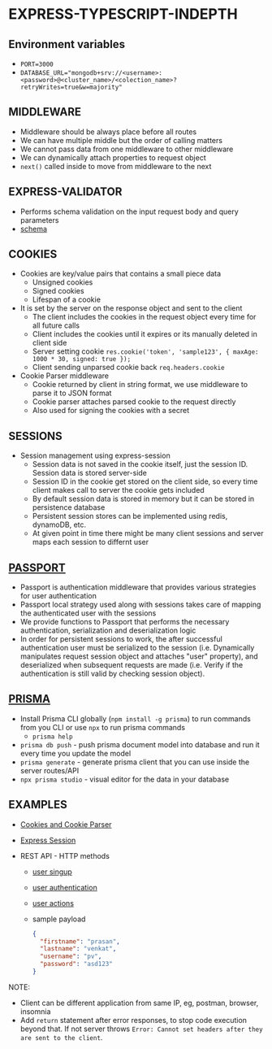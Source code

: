 # EXPRESS-TYPESCRIPT-INDEPTH

## Environment variables

- `PORT=3000`
- `DATABASE_URL="mongodb+srv://<username>:<password>@<cluster_name>/<colection_name>?retryWrites=true&w=majority"`

## MIDDLEWARE

- Middleware should be always place before all routes
- We can have multiple middle but the order of calling matters
- We cannot pass data from one middleware to other middleware
- We can dynamically attach properties to request object
- `next()` called inside to move from middleware to the next

## EXPRESS-VALIDATOR

- Performs schema validation on the input request body and query parameters
- [schema](src/utils/userValidationSchema.ts)

## COOKIES

- Cookies are key/value pairs that contains a small piece data
  - Unsigned cookies
  - Signed cookies
  - Lifespan of a cookie
- It is set by the server on the response object and sent to the client
  - The client includes the cookies in the request object every time for all future calls
  - Client includes the cookies until it expires or its manually deleted in client side
  - Server setting cookie `res.cookie('token', 'sample123', { maxAge: 1000 * 30, signed: true });`
  - Client sending unparsed cookie back `req.headers.cookie`
- Cookie Parser middleware
  - Cookie returned by client in string format, we use middleware to parse it to JSON format
  - Cookie parser attaches parsed cookie to the request directly
  - Also used for signing the cookies with a secret

## SESSIONS

- Session management using express-session
  - Session data is not saved in the cookie itself, just the session ID. Session data is stored server-side
  - Session ID in the cookie get stored on the client side, so every time client makes call to server the cookie gets included
  - By default session data is stored in memory but it can be stored in persistence database
  - Persistent session stores can be implemented using redis, dynamoDB, etc.
  - At given point in time there might be many client sessions and server maps each session to differnt user

## [PASSPORT](https://github.com/jaredhanson/passport)

- Passport is authentication middleware that provides various strategies for user authentication
- Passport local strategy used along with sessions takes care of mapping the authenticated user with the sessions
- We provide functions to Passport that performs the necessary authentication, serialization and deserialization logic
- In order for persistent sessions to work, the after successful authentication user must be serialized to the session (i.e. Dynamically manipulates request session object and attaches "user" property), and deserialized when subsequent requests are made (i.e. Verify if the authentication is still valid by checking session object).

## [PRISMA](https://www.prisma.io/docs/orm/prisma-client)

- Install Prisma CLI globally (`npm install -g prisma`) to run commands from you CLI or use `npx` to run prisma commands
  - `prisma help`
- `prisma db push` - push prisma document model into database and run it every time you update the model
- `prisma generate` - generate prisma client that you can use inside the server routes/API
- `npx prisma studio` - visual editor for the data in your database

## EXAMPLES

- [Cookies and Cookie Parser](src/routes/products.ts)
- [Express Session](src/routes/session.ts)

- REST API - HTTP methods

  - [user singup](src/routes/onboarding.ts)
  - [user authentication](src/routes/authentication.ts)
  - [user actions](src/routes/users.ts)
  - sample payload

    ```json
    {
      "firstname": "prasan",
      "lastname": "venkat",
      "username": "pv",
      "password": "asd123"
    }
    ```

NOTE:

- Client can be different application from same IP, eg, postman, browser, insomnia
- Add `return` statement after error responses, to stop code execution beyond that. If not server throws `Error: Cannot set headers after they are sent to the client`.
